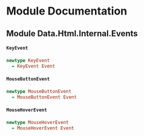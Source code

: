# Module Documentation

## Module Data.Html.Internal.Events

#### `KeyEvent`

``` purescript
newtype KeyEvent
  = KeyEvent Event
```


#### `MouseButtonEvent`

``` purescript
newtype MouseButtonEvent
  = MouseButtonEvent Event
```


#### `MouseHoverEvent`

``` purescript
newtype MouseHoverEvent
  = MouseHoverEvent Event
```




